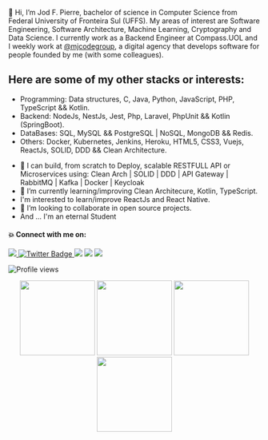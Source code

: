  👋 Hi, I’m Jod F. Pierre, bachelor of science in Computer Science from Federal University of Fronteira Sul (UFFS).
My areas of interest are Software Engineering, Software Architecture, Machine Learning, Cryptography and Data Science.
I currently work as a Backend Engineer at Compass.UOL and I weekly work at [@mjcodegroup](https://github.com/mjcodegroup), a digital agency that develops software for people founded by me (with some colleagues). 



## Here are some of my other stacks or interests:

* Programming: Data structures, C, Java, Python, JavaScript, PHP, TypeScript && Kotlin.
* Backend: NodeJs, NestJs, Jest, Php, Laravel, PhpUnit && Kotlin (SpringBoot).
* DataBases: SQL, MySQL && PostgreSQL | NoSQL, MongoDB && Redis.
* Others: Docker, Kubernetes, Jenkins, Heroku, HTML5, CSS3, Vuejs, ReactJs, SOLID, DDD && Clean Architecture.

- 👀 I can build, from scratch to Deploy, scalable RESTFULL API or Microservices using: Clean Arch | SOLID | DDD | API Gateway | RabbitMQ | Kafka | Docker | Keycloak
- 🌱 I’m currently learning/improving Clean Architecure, Kotlin, TypeScript.
-  I'm interested to learn/improve ReactJs and React Native.
- 💞️ I’m looking to collaborate in open source projects.
- And ... I'm an eternal Student

#### 💥 Connect with me on:

<div>
   <a href="https://www.linkedin.com/in/jodfedlet" target="_blank">
      <img src="https://img.shields.io/badge/LinkedIn-0077B5?style=for-the-badge&logo=linkedin&logoColor=white" target="_blank">
   </a>
 
  <a href="https://twitter.com/jod_fedlet" target="_blank">
    <img src="https://img.shields.io/badge/Twitter-blue?style=for-the-badge&logo=twitter&logoColor=white" alt="Twitter Badge"/>
  </a>
  <a href = "mailto:fedletpierre15@gmail.com"><img src="https://img.shields.io/badge/Gmail-D14836?style=for-the-badge&logo=gmail&logoColor=white" target="_blank"></a>
  <a href="#"><img src="https://img.shields.io/badge/Discord-7289DA?style=for-the-badge&logo=discord&logoColor=white"></a>
  <a href="https://www.instagram.com/jodlereveur/?hl=fr/" target="_blank"><img src="https://img.shields.io/badge/Instagram-E4405F?style=for-the-badge&logo=instagram&logoColor=white"></a>


 <p align="left"> <img src="https://komarev.com/ghpvc/?username=jodfedlet&color=blueviolet" alt="Profile views" /> </p>
</div>

<div align="center">
<img height="150em" src="https://github-profile-summary-cards.vercel.app/api/cards/profile-details?username=jodfedlet&theme=tokyonight"/> 
<img height="150em" src="https://github-readme-stats.vercel.app/api?username=jodfedlet&show_icons=true&theme=tokyonight&include_all_commits=true&count_private=false&hide_border=true"/> <img height="150em" src="https://github-readme-stats.vercel.app/api/top-langs/?username=jodfedlet&layout=compact&langs_count=7&theme=tokyonight&hide_border=true"/> <img height="150em" src="https://github-readme-streak-stats.herokuapp.com/?user=jodfedlet&theme=tokyonight&hide_border=true"/>

</div>

<!---
jodfedlet/jodfedlet is a ✨ special ✨ repository because its `README.md` (this file) appears on your GitHub profile.
You can click the Preview link to take a look at your changes.
--->
